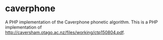 caverphone
==========

A PHP implementation of the Caverphone phonetic algorithm. This is a PHP implementation of http://caversham.otago.ac.nz/files/working/ctp150804.pdf.
